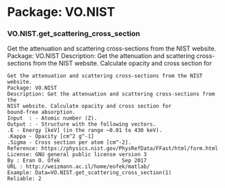 # Package: VO.NIST


### VO.NIST.get_scattering_cross_section

Get the attenuation and scattering cross-sections from the NIST website. Package: VO.NIST Description: Get the attenuation and scattering cross-sections from the NIST website. Calculate opacity and cross section for


    
    Get the attenuation and scattering cross-sections from the NIST website.  
    Package: VO.NIST  
    Description: Get the attenuation and scattering cross-sections from the  
    NIST website. Calculate opacity and cross section for  
    bound-free absorption.  
    Input  : - Atomic number (Z).  
    Output : - Structure with the following vectors.  
    .E - Energy [keV] (in the range ~0.01 to 430 keV).  
    .Kappa - Opacity [cm^2 g^-1]  
    .Sigma - Cross section per atom [cm^-2].  
    Reference: https://physics.nist.gov/PhysRefData/FFast/html/form.html  
    License: GNU general public license version 3  
    By : Eran O. Ofek                    Sep 2017  
    URL : http://weizmann.ac.il/home/eofek/matlab/  
    Example: Data=VO.NIST.get_scattering_cross_section(1)  
    Reliable: 2  
      
      
      
